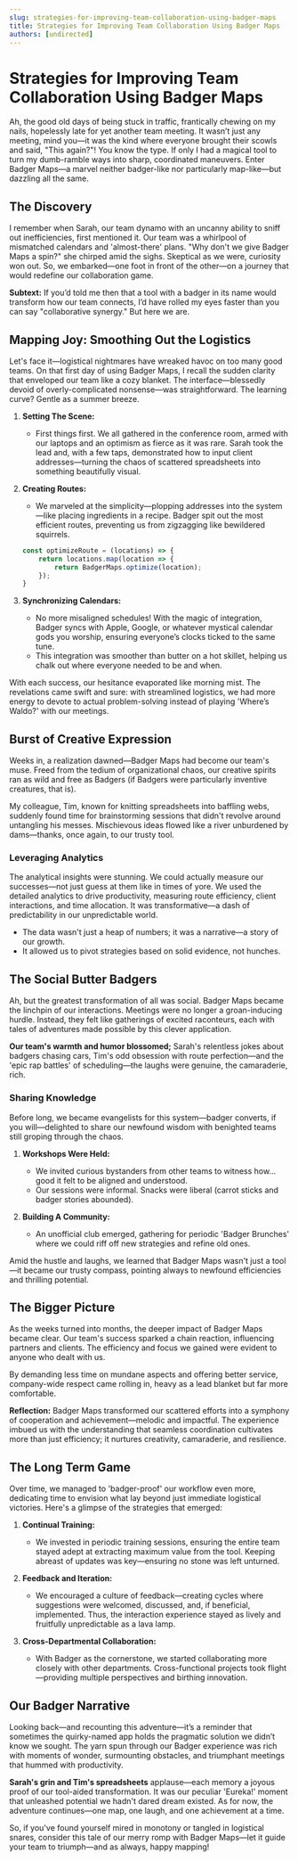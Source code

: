 ```yaml
---
slug: strategies-for-improving-team-collaboration-using-badger-maps
title: Strategies for Improving Team Collaboration Using Badger Maps
authors: [undirected]
---
```



# Strategies for Improving Team Collaboration Using Badger Maps

Ah, the good old days of being stuck in traffic, frantically chewing on my nails, hopelessly late for yet another team meeting. It wasn’t just any meeting, mind you—it was the kind where everyone brought their scowls and said, "This again?"! You know the type. If only I had a magical tool to turn my dumb-ramble ways into sharp, coordinated maneuvers. Enter Badger Maps—a marvel neither badger-like nor particularly map-like—but dazzling all the same.

## The Discovery

I remember when Sarah, our team dynamo with an uncanny ability to sniff out inefficiencies, first mentioned it. Our team was a whirlpool of mismatched calendars and 'almost-there' plans. "Why don't we give Badger Maps a spin?" she chirped amid the sighs. Skeptical as we were, curiosity won out. So, we embarked—one foot in front of the other—on a journey that would redefine our collaboration game.

**Subtext:** If you’d told me then that a tool with a badger in its name would transform how our team connects, I’d have rolled my eyes faster than you can say "collaborative synergy." But here we are.

## Mapping Joy: Smoothing Out the Logistics

Let's face it—logistical nightmares have wreaked havoc on too many good teams. On that first day of using Badger Maps, I recall the sudden clarity that enveloped our team like a cozy blanket. The interface—blessedly devoid of overly-complicated nonsense—was straightforward. The learning curve? Gentle as a summer breeze.

1. **Setting The Scene:**
   - First things first. We all gathered in the conference room, armed with our laptops and an optimism as fierce as it was rare. Sarah took the lead and, with a few taps, demonstrated how to input client addresses—turning the chaos of scattered spreadsheets into something beautifully visual.

2. **Creating Routes:**
   - We marveled at the simplicity—plopping addresses into the system—like placing ingredients in a recipe. Badger spit out the most efficient routes, preventing us from zigzagging like bewildered squirrels.
   ```javascript
   const optimizeRoute = (locations) => {
       return locations.map(location => {
           return BadgerMaps.optimize(location);
       });
   }
   ```

3. **Synchronizing Calendars:**
   - No more misaligned schedules! With the magic of integration, Badger syncs with Apple, Google, or whatever mystical calendar gods you worship, ensuring everyone’s clocks ticked to the same tune.
   - This integration was smoother than butter on a hot skillet, helping us chalk out where everyone needed to be and when.

With each success, our hesitance evaporated like morning mist. The revelations came swift and sure: with streamlined logistics, we had more energy to devote to actual problem-solving instead of playing 'Where’s Waldo?' with our meetings.

## Burst of Creative Expression

Weeks in, a realization dawned—Badger Maps had become our team's muse. Freed from the tedium of organizational chaos, our creative spirits ran as wild and free as Badgers (if Badgers were particularly inventive creatures, that is).

My colleague, Tim, known for knitting spreadsheets into baffling webs, suddenly found time for brainstorming sessions that didn't revolve around untangling his messes. Mischievous ideas flowed like a river unburdened by dams—thanks, once again, to our trusty tool. 

### Leveraging Analytics

The analytical insights were stunning. We could actually measure our successes—not just guess at them like in times of yore. We used the detailed analytics to drive productivity, measuring route efficiency, client interactions, and time allocation. It was transformative—a dash of predictability in our unpredictable world.

- The data wasn't just a heap of numbers; it was a narrative—a story of our growth.
- It allowed us to pivot strategies based on solid evidence, not hunches. 

## The Social Butter Badgers

Ah, but the greatest transformation of all was social. Badger Maps became the linchpin of our interactions. Meetings were no longer a groan-inducing hurdle. Instead, they felt like gatherings of excited raconteurs, each with tales of adventures made possible by this clever application.

**Our team's warmth and humor blossomed;** Sarah's relentless jokes about badgers chasing cars, Tim's odd obsession with route perfection—and the 'epic rap battles' of scheduling—the laughs were genuine, the camaraderie, rich.

### Sharing Knowledge

Before long, we became evangelists for this system—badger converts, if you will—delighted to share our newfound wisdom with benighted teams still groping through the chaos.

1. **Workshops Were Held:**
   - We invited curious bystanders from other teams to witness how... good it felt to be aligned and understood.
   - Our sessions were informal. Snacks were liberal (carrot sticks and badger stories abounded).

2. **Building A Community:**
   - An unofficial club emerged, gathering for periodic 'Badger Brunches' where we could riff off new strategies and refine old ones.
  
Amid the hustle and laughs, we learned that Badger Maps wasn't just a tool—it became our trusty compass, pointing always to newfound efficiencies and thrilling potential.

## The Bigger Picture

As the weeks turned into months, the deeper impact of Badger Maps became clear. Our team's success sparked a chain reaction, influencing partners and clients. The efficiency and focus we gained were evident to anyone who dealt with us.

By demanding less time on mundane aspects and offering better service, company-wide respect came rolling in, heavy as a lead blanket but far more comfortable.

**Reflection:** Badger Maps transformed our scattered efforts into a symphony of cooperation and achievement—melodic and impactful. The experience imbued us with the understanding that seamless coordination cultivates more than just efficiency; it nurtures creativity, camaraderie, and resilience.

## The Long Term Game

Over time, we managed to 'badger-proof' our workflow even more, dedicating time to envision what lay beyond just immediate logistical victories. Here's a glimpse of the strategies that emerged:

1. **Continual Training:**
   - We invested in periodic training sessions, ensuring the entire team stayed adept at extracting maximum value from the tool. Keeping abreast of updates was key—ensuring no stone was left unturned.

2. **Feedback and Iteration:**
   - We encouraged a culture of feedback—creating cycles where suggestions were welcomed, discussed, and, if beneficial, implemented. Thus, the interaction experience stayed as lively and fruitfully unpredictable as a lava lamp.

3. **Cross-Departmental Collaboration:**
   - With Badger as the cornerstone, we started collaborating more closely with other departments. Cross-functional projects took flight—providing multiple perspectives and birthing innovation.

## Our Badger Narrative

Looking back—and recounting this adventure—it’s a reminder that sometimes the quirky-named app holds the pragmatic solution we didn’t know we sought. The yarn spun through our Badger experience was rich with moments of wonder, surmounting obstacles, and triumphant meetings that hummed with productivity.

**Sarah's grin and Tim's spreadsheets** applause—each memory a joyous proof of our tool-aided transformation. It was our peculiar 'Eureka!' moment that unleashed potential we hadn't dared dream existed. As for now, the adventure continues—one map, one laugh, and one achievement at a time.

So, if you've found yourself mired in monotony or tangled in logistical snares, consider this tale of our merry romp with Badger Maps—let it guide your team to triumph—and as always, happy mapping!